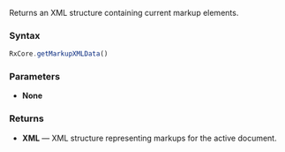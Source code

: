 Returns an XML structure containing current markup elements.

### Syntax

```typescript
RxCore.getMarkupXMLData()
```

### Parameters

- **None**

### Returns

- **XML** — XML structure representing markups for the active document.